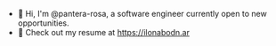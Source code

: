 - 👋 Hi, I'm @pantera-rosa, a software engineer currently open to new opportunities.
- 🐜 Check out my resume at https://ilonabodn.ar
